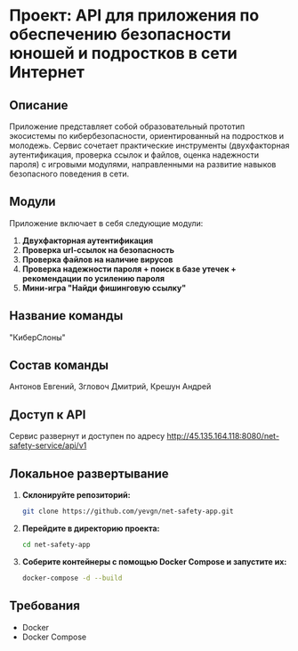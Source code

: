 # Проект: API для приложения по обеспечению безопасности юношей и подростков в сети Интернет

## Описание
Приложение представляет собой образовательный прототип экосистемы по кибербезопасности, ориентированный на подростков и молодежь. Сервис сочетает практические инструменты (двухфакторная аутентификация, проверка ссылок и файлов, оценка надежности пароля)
с игровыми модулями, направленными на развитие навыков безопасного поведения в сети.

## Модули
Приложение включает в себя следующие модули:

1. **Двухфакторная аутентификация**
2. **Проверка url-ссылок на безопасность**
3. **Проверка файлов на наличие вирусов**
4. **Проверка надежности пароля + поиск в базе утечек + рекомендации по усилению пароля**
5. **Мини-игра "Найди фишинговую ссылку"**

## Название команды
"КиберСлоны"

## Состав команды
Антонов Евгений, Згловоч Дмитрий, Крешун Андрей

## Доступ к API
Сервис развернут и доступен по адресу http://45.135.164.118:8080/net-safety-service/api/v1

## Локальное развертывание

1. **Склонируйте репозиторий:**
    ```bash
    git clone https://github.com/yevgn/net-safety-app.git
    ```

2. **Перейдите в директорию проекта:**
    ```bash
    cd net-safety-app
    ```

3. **Соберите контейнеры с помощью Docker Compose и запустите их:**
    ```bash
    docker-compose -d --build
    ```
    
## Требования

- Docker
- Docker Compose

